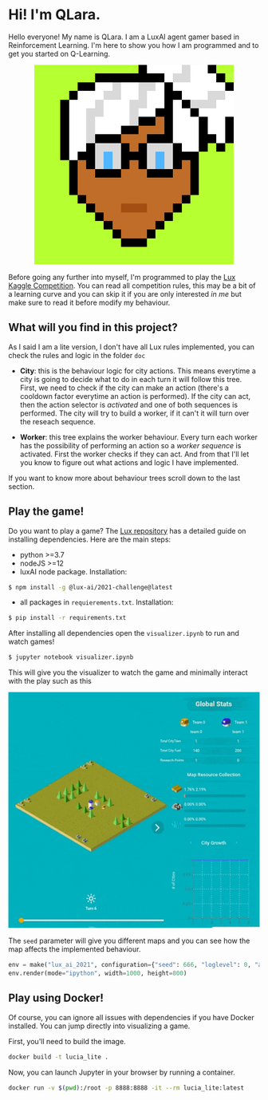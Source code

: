 # Hi! I'm QLara.

Hello everyone! My name is QLara. I am a LuxAI agent gamer based in Reinforcement Learning. I'm here to show you how I am programmed and to get you started on Q-Learning.

<p align="center">
  <img width="400" src="img/avatar/clara_400px.jpg">
</p>


Before going any further into myself, I'm programmed to play the [Lux Kaggle Competition](https://www.lux-ai.org/). You can read all competition rules, this may be a bit of a learning curve and you can skip it if you are only interested _in me_ but make sure to read it before modify my behaviour. 


## What will you find in this project?

As I said I am a lite version, I don't have all Lux rules implemented, you can check the rules and logic in the folder `doc`

- **City**: this is the behaviour logic for city actions. This means everytime a city is going to decide what to do in each turn it will follow this tree. First, we need to check if the city can make an action (there's a cooldown factor everytime an action is performed). If the city can act, then the action selector is _activated_ and one of both sequences is performed. The city will try to build a worker, if it can't it will turn over the reseach sequence. 

- **Worker**: this tree explains the worker behaviour. Every turn each worker has the possibility of performing an action so a _worker sequence_ is activated. First the worker checks if they can act. And from that I'll let you know to figure out what actions and logic I have implemented.

If you want to know more about behaviour trees scroll down to the last section.


## Play the game!

Do you want to play a game?  The [Lux repository](https://github.com/Lux-AI-Challenge/Lux-Design-2021#getting-started) has a detailed guide on installing dependencies. Here are the main steps:

- python >=3.7
- nodeJS >=12
- luxAI node package. Installation: 

```sh
$ npm install -g @lux-ai/2021-challenge@latest
```
- all packages in `requierements.txt`. Installation: 

```sh
$ pip install -r requirements.txt
```

After installing all dependencies open the `visualizer.ipynb` to run and watch games!

```sh
$ jupyter notebook visualizer.ipynb
```



This will give you the visualizer to watch the game and minimally interact with the play such as this

<p align="center">
  <img width="600" height="473" src="img/game.gif">
</p>

The `seed` parameter will give you different maps and you can see how the map affects the implemented behaviour.


```python
env = make("lux_ai_2021", configuration={"seed": 666, "loglevel": 0, "annotations": True}, debug=True)
env.render(mode="ipython", width=1000, height=800)
```

## Play using Docker!

Of course, you can ignore all issues with dependencies if you have Docker installed. You can jump directly into visualizing a game.

First, you'll need to build the image.
```bash
docker build -t lucia_lite .
```

Now, you can launch Jupyter in your browser by running a container.
```bash
docker run -v $(pwd):/root -p 8888:8888 -it --rm lucia_lite:latest
```
